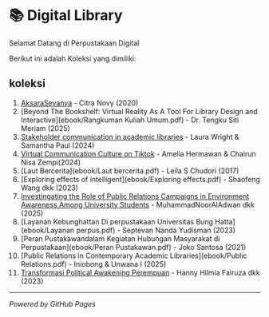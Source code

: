 # 📚 Digital Library

Selamat Datang di Perpustakaan Digital

Berikut ini adalah Koleksi yang dimiliki:

## koleksi
1. [AksaraSevanya](ebook/pdfcoffee.com_aksara-sevanya-by-citra-novy-pdf-free.pdf) - Citra Novy (2020)
2. [Beyond The Bookshelf: Virtual Reality As A Tool For Library Design and Interactive](ebook/Rangkuman Kuliah Umum.pdf) - Dr. Tengku Siti Meriam (2025)
3. [Stakeholder communication in academic libraries](ebook/Stakeholder.pdf) - Laura Wright & Samantha Paul (2024)
4. [Virtual Communication Culture on Tiktok](ebook/Incommedig.pdf) - Amelia Hermawan & Chairun Nisa Zempi(2024)
5. [Laut Bercerita](ebook/Laut bercerita.pdf) - Leila S Chudori (2017)
6. [Exploring effects of intelligent](ebook/Exploring effects.pdf) - Shaofeng Wang dkk (2023)
7. [Investingating the Role of Public Relations Campaigns in Environment Awareness Among University Students](ebook/Ivestigating.pdf) - MuhammadNoorAlAdwan dkk (2025)
8. [Layanan Kebunghattan Di perpustakaan Universitas Bung Hatta](ebook/Layanan perpus.pdf) - Septevan Nanda Yudisman (2023) 
9. [Peran Pustakawandalam Kegiatan Hubungan Masyarakat di Perpustakaan](ebook/Peran Pustakawan.pdf) - Joko Santosa (2021)
10. [Public Relations in Contemporary Academic Libraries](ebook/Public Relations.pdf) - Iniobong & Unwana I (2025)
11. [Transformasi Political Awakening Perempuan](ebook/Transformasi) - Hanny Hilmia Fairuza dkk (2023)
    
---

*Powered by GitHub Pages*

